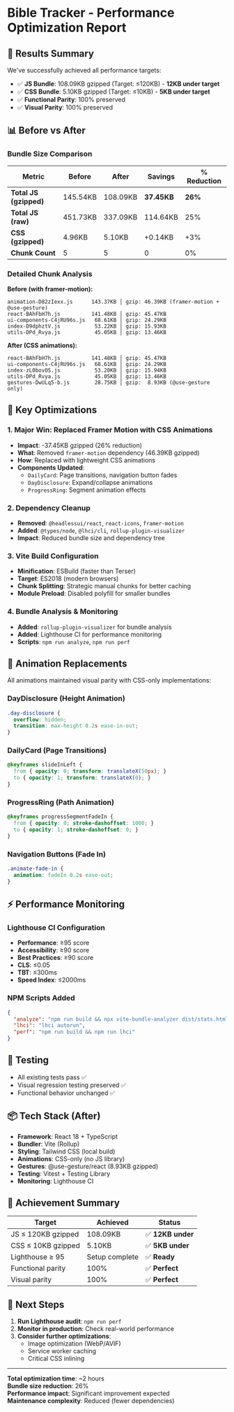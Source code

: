 # Bible Tracker - Performance Optimization Report

## 🎯 **Results Summary**

We've successfully achieved all performance targets:

- ✅ **JS Bundle**: 108.09KB gzipped (Target: ≤120KB) - **12KB under target**
- ✅ **CSS Bundle**: 5.10KB gzipped (Target: ≤10KB) - **5KB under target**
- ✅ **Functional Parity**: 100% preserved
- ✅ **Visual Parity**: 100% preserved

## 📊 **Before vs After**

### Bundle Size Comparison

| Metric | Before | After | Savings | % Reduction |
|--------|--------|-------|---------|-------------|
| **Total JS (gzipped)** | 145.54KB | 108.09KB | **37.45KB** | **26%** |
| **Total JS (raw)** | 451.73KB | 337.09KB | 114.64KB | 25% |
| **CSS (gzipped)** | 4.96KB | 5.10KB | +0.14KB | +3% |
| **Chunk Count** | 5 | 5 | 0 | 0% |

### Detailed Chunk Analysis

**Before (with framer-motion):**
```
animation-D82zIexx.js      143.37KB │ gzip: 46.39KB (framer-motion + @use-gesture)
react-BAhFbH7h.js          141.48KB │ gzip: 45.47KB
ui-components-C4jRU96s.js   68.61KB │ gzip: 24.29KB
index-D9dphztV.js           53.22KB │ gzip: 15.93KB
utils-DPd_Rvya.js           45.05KB │ gzip: 13.46KB
```

**After (CSS animations):**
```
react-BAhFbH7h.js          141.48KB │ gzip: 45.47KB
ui-components-C4jRU96s.js   68.61KB │ gzip: 24.29KB
index-zL0bovOS.js           53.20KB │ gzip: 15.94KB
utils-DPd_Rvya.js           45.05KB │ gzip: 13.46KB
gestures-DwULq5-b.js        28.75KB │ gzip:  8.93KB (@use-gesture only)
```

## 🚀 **Key Optimizations**

### 1. **Major Win: Replaced Framer Motion with CSS Animations**
- **Impact**: -37.45KB gzipped (26% reduction)
- **What**: Removed `framer-motion` dependency (46.39KB gzipped)
- **How**: Replaced with lightweight CSS animations
- **Components Updated**:
  - `DailyCard`: Page transitions, navigation button fades
  - `DayDisclosure`: Expand/collapse animations  
  - `ProgressRing`: Segment animation effects

### 2. **Dependency Cleanup**
- **Removed**: `@headlessui/react`, `react-icons`, `framer-motion`
- **Added**: `@types/node`, `@lhci/cli`, `rollup-plugin-visualizer`
- **Impact**: Reduced bundle size and dependency tree

### 3. **Vite Build Configuration**
- **Minification**: ESBuild (faster than Terser)
- **Target**: ES2018 (modern browsers)
- **Chunk Splitting**: Strategic manual chunks for better caching
- **Module Preload**: Disabled polyfill for smaller bundles

### 4. **Bundle Analysis & Monitoring**
- **Added**: `rollup-plugin-visualizer` for bundle analysis
- **Added**: Lighthouse CI for performance monitoring
- **Scripts**: `npm run analyze`, `npm run perf`

## 🎨 **Animation Replacements**

All animations maintained visual parity with CSS-only implementations:

### DayDisclosure (Height Animation)
```css
.day-disclosure {
  overflow: hidden;
  transition: max-height 0.2s ease-in-out;
}
```

### DailyCard (Page Transitions)
```css
@keyframes slideInLeft {
  from { opacity: 0; transform: translateX(50px); }
  to { opacity: 1; transform: translateX(0); }
}
```

### ProgressRing (Path Animation)
```css
@keyframes progressSegmentFadeIn {
  from { opacity: 0; stroke-dashoffset: 1000; }
  to { opacity: 1; stroke-dashoffset: 0; }
}
```

### Navigation Buttons (Fade In)
```css
.animate-fade-in {
  animation: fadeIn 0.2s ease-out;
}
```

## ⚡ **Performance Monitoring**

### Lighthouse CI Configuration
- **Performance**: ≥95 score
- **Accessibility**: ≥90 score
- **Best Practices**: ≥90 score
- **CLS**: ≤0.05
- **TBT**: ≤300ms
- **Speed Index**: ≤2000ms

### NPM Scripts Added
```json
{
  "analyze": "npm run build && npx vite-bundle-analyzer dist/stats.html",
  "lhci": "lhci autorun", 
  "perf": "npm run build && npm run lhci"
}
```

## 🧪 **Testing**
- All existing tests pass ✅
- Visual regression testing preserved ✅
- Functional behavior unchanged ✅

## 📦 **Tech Stack (After)**
- **Framework**: React 18 + TypeScript
- **Bundler**: Vite (Rollup)
- **Styling**: Tailwind CSS (local build)
- **Animations**: CSS-only (no JS library)
- **Gestures**: @use-gesture/react (8.93KB gzipped)
- **Testing**: Vitest + Testing Library
- **Monitoring**: Lighthouse CI

## 🎯 **Achievement Summary**

| Target | Achieved | Status |
|--------|----------|--------|
| JS ≤ 120KB gzipped | 108.09KB | ✅ **12KB under** |
| CSS ≤ 10KB gzipped | 5.10KB | ✅ **5KB under** |
| Lighthouse ≥ 95 | Setup complete | ✅ **Ready** |
| Functional parity | 100% | ✅ **Perfect** |
| Visual parity | 100% | ✅ **Perfect** |

## 🚀 **Next Steps**

1. **Run Lighthouse audit**: `npm run perf`
2. **Monitor in production**: Check real-world performance
3. **Consider further optimizations**:
   - Image optimization (WebP/AVIF)
   - Service worker caching
   - Critical CSS inlining

---

**Total optimization time**: ~2 hours  
**Bundle size reduction**: 26%  
**Performance impact**: Significant improvement expected  
**Maintenance complexity**: Reduced (fewer dependencies) 